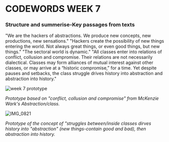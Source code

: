 # CODEWORDS WEEK 7

### Structure and summerise-Key passages from texts

"We are the hackers of abstractions. We produce new concepts, new productions, new sensations."
"Hackers create the possibility of new things entering the world. Not always great things, or even good things, but new things."
"The sectoral world is dynamic."
"All classes enter into relations of conflict, collusion and compromise. Their relations are not necessarily dialectical. Classes may form alliances of mutual interest against other classes, or may arrive at a “historic compromise,” for a time. Yet despite pauses and setbacks, the class struggle drives history into abstraction and abstraction into history."

![week 7 prototype](https://user-images.githubusercontent.com/68975607/92577252-07b0f600-f2bd-11ea-9b6c-c9e07cab4c53.gif)

*Prototype based on "conflict, collusion and compromise" from McKenzie Wark's Abstraction/class.*

![IMG_0821](https://user-images.githubusercontent.com/68975607/92666440-d75c6c80-f33b-11ea-9b96-64abd76e258b.jpg)

*Prototype of the concept of "struggles between/inside classes dirves history into "abstraction" (new things-contain good and bad), then abstraction into history.*
